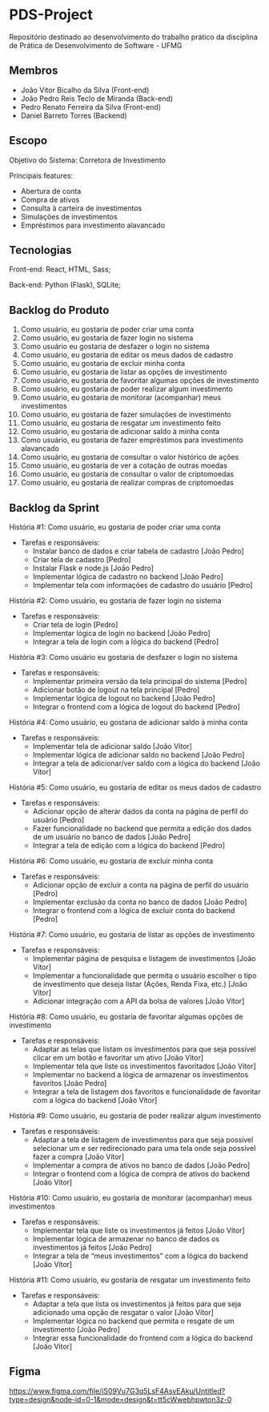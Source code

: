 # PDS-Project
Repositório destinado ao desenvolvimento do trabalho prático da disciplina de Prática de Desenvolvimento de Software - UFMG

## Membros
- João Vitor Bicalho da Silva (Front-end)
- João Pedro Reis Teclo de Miranda (Back-end)
- Pedro Renato Ferreira da Silva (Front-end)
- Daniel Barreto Torres (Backend)


## Escopo
Objetivo do Sistema: Corretora de Investimento

Principais features:
- Abertura de conta
- Compra de ativos 
- Consulta à carteira de investimentos
- Simulações de investimentos
- Empréstimos para investimento alavancado

## Tecnologias
Front-end: React, HTML, Sass;

Back-end: Python (Flask), SQLite;

## Backlog do Produto

1. Como usuário, eu gostaria de poder criar uma conta
2. Como usuário, eu gostaria de fazer login no sistema
3. Como usuário eu gostaria de desfazer o login no sistema
4. Como usuário, eu gostaria de editar os meus dados de cadastro
5. Como usuário, eu gostaria de excluir minha conta
6. Como usuário, eu gostaria de listar as opções de investimento
7. Como usuário, eu gostaria de favoritar algumas opções de investimento
8. Como usuário, eu gostaria de poder realizar algum investimento
9. Como usuário, eu gostaria de monitorar (acompanhar) meus investimentos
10. Como usuário, eu gostaria de fazer simulações de investimento
11. Como usuário, eu gostaria de resgatar um investimento feito
12. Como usuário, eu gostaria de adicionar saldo à minha conta
13. Como usuário, eu gostaria de fazer empréstimos para investimento alavancado
14. Como usuário, eu gostaria de consultar o valor histórico de ações
15. Como usuário, eu gostaria de ver a cotação de outras moedas
16. Como usuário, eu gostaria de consultar o valor de criptomoedas
17. Como usuário, eu gostaria de realizar compras de criptomoedas

## Backlog da Sprint

História #1: Como usuário, eu gostaria de poder criar uma conta
  - Tarefas e responsáveis:
    - Instalar banco de dados e criar tabela de cadastro [João Pedro]
    - Criar tela de cadastro [Pedro]
    - Instalar Flask e node.js [João Pedro]
    - Implementar lógica de cadastro no backend [João Pedro]
    - Implementar tela com informações de cadastro do usuário [Pedro]

História #2: Como usuário, eu gostaria de fazer login no sistema
  - Tarefas e responsáveis:
    - Criar tela de login [Pedro]
    - Implementar lógica de login no backend [João Pedro]
    - Integrar a tela de login com a lógica do backend [Pedro]

História #3: Como usuário eu gostaria de desfazer o login no sistema
  - Tarefas e responsáveis:
    - Implementar primeira versão da tela principal do sistema [Pedro]
    - Adicionar botão de logout na tela principal [Pedro]
    - Implementar lógica de logout no backend [João Pedro]
    - Integrar o frontend com a lógica de logout do backend [Pedro]

História #4: Como usuário, eu gostaria de adicionar saldo à minha conta
  - Tarefas e responsáveis:
    - Implementar tela de adicionar saldo [João Vítor]
    - Implementar lógica de adicionar saldo no backend [João Pedro]
    - Integrar a tela de adicionar/ver saldo com a lógica do backend [João Vítor]

História #5:  Como usuário, eu gostaria de editar os meus dados de cadastro
  - Tarefas e responsáveis:
    - Adicionar opção de alterar dados da conta na página de perfil do usuário [Pedro]
    - Fazer funcionalidade no backend que permita a edição dos dados de um usuário no banco de dados [João Pedro]
    - Integrar a tela de edição com a lógica do backend [Pedro]

História #6:  Como usuário, eu gostaria de excluir minha conta
  - Tarefas e responsáveis:
    - Adicionar opção de excluir a conta na página de perfil do usuário [Pedro]
    - Implementar exclusão da conta no banco de dados [João Pedro]
    - Integrar o frontend com a lógica de excluir conta do backend [Pedro]

História #7: Como usuário, eu gostaria de listar as opções de investimento
  - Tarefas e responsáveis:
    - Implementar página de pesquisa e listagem de investimentos [João Vítor]
    - Implementar a funcionalidade que permita o usuário escolher o tipo de investimento que deseja listar (Ações, Renda Fixa, etc.) [João Vítor]
    - Adicionar integração com a API da bolsa de valores [João Vítor]

História #8: Como usuário, eu gostaria de favoritar algumas opções de investimento
  - Tarefas e responsáveis:
    - Adaptar as telas que listam os investimentos para que seja possível clicar em um botão e favoritar um ativo [João Vítor]
    - Implementar tela que liste os investimentos favoritados [João Vítor]
    - Implementar no backend a lógica de armazenar os investimentos favoritos [João Pedro]
    - Integrar a tela de listagem dos favoritos e funcionalidade de favoritar com a lógica do backend [João Vítor]

História #9: Como usuário, eu gostaria de poder realizar algum investimento
  - Tarefas e responsáveis:
    - Adaptar a tela de listagem de investimentos para que seja possível selecionar um e ser redirecionado para uma tela onde seja possível fazer a compra [João Vítor]
    - Implementar a compra de ativos no banco de dados [João Pedro]
    - Integrar o frontend com a lógica de compra de ativos do backend [João Vítor]

História #10: Como usuário, eu gostaria de monitorar (acompanhar) meus investimentos
  - Tarefas e responsáveis:
    - Implementar tela que liste os investimentos já feitos [João Vítor]
    - Implementar lógica de armazenar no banco de dados os investimentos já feitos [João Pedro]
    - Integrar a tela de “meus investimentos” com a lógica do backend [João Vítor]

História #11: Como usuário, eu gostaria de resgatar um investimento feito
  - Tarefas e responsáveis:
    - Adaptar a tela que lista os investimentos já feitos para que seja adicionado uma opção de resgatar o valor [João Vítor]
    - Implementar lógica no backend que permita o resgate de um investimento [João Pedro]
    - Integrar essa funcionalidade do frontend com a lógica do backend [João Vítor]

## Figma

https://www.figma.com/file/iS09Vu7G3q5LsF4AsvEAku/Untitled?type=design&node-id=0-1&mode=design&t=tt5cWwebhpwton3z-0
